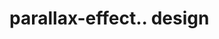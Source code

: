 # parallax-effect.. design                                                                                                                                                                                                
                                     

